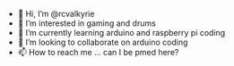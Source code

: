 - 👋 Hi, I’m @rcvalkyrie
- 👀 I’m interested in gaming and drums
- 🌱 I’m currently learning arduino and raspberry pi coding
- 💞️ I’m looking to collaborate on arduino coding
- 📫 How to reach me ... can I be pmed here?

<!---
rcvalkyrie/rcvalkyrie is a ✨ special ✨ repository because its `README.md` (this file) appears on your GitHub profile.
You can click the Preview link to take a look at your changes.
--->
